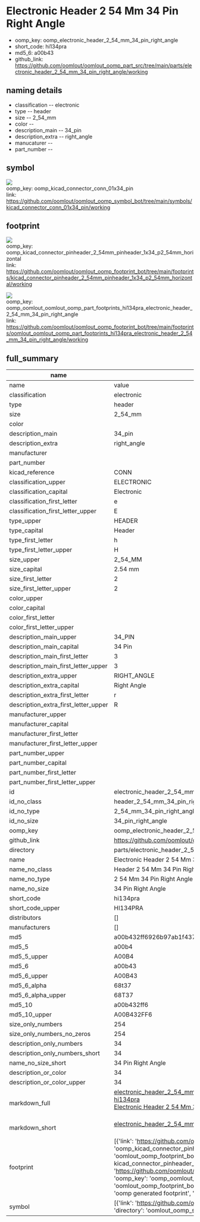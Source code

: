 # Electronic Header 2 54 Mm 34 Pin Right Angle

  
* oomp_key: oomp_electronic_header_2_54_mm_34_pin_right_angle 
* short_code: hi134pra
* md5_6: a00b43  
* github_link: https://github.com/oomlout/oomlout_oomp_part_src/tree/main/parts/electronic_header_2_54_mm_34_pin_right_angle/working  
## naming details
* classification -- electronic
* type -- header
* size -- 2_54_mm
* color -- 
* description_main -- 34_pin
* description_extra -- right_angle
* manucaturer -- 
* part_number -- 



## symbol

![](symbol/{index}/working/working_600.png)  
oomp_key: oomp_kicad_connector_conn_01x34_pin  
link: https://github.com/oomlout/oomlout_oomp_symbol_bot/tree/main/symbols/kicad_connector_conn_01x34_pin/working  

## footprint

![](footprint/{index}/working/working_600.png)  
oomp_key: oomp_kicad_connector_pinheader_2_54mm_pinheader_1x34_p2_54mm_horizontal  
link: https://github.com/oomlout/oomlout_oomp_footprint_bot/tree/main/footprints/kicad_connector_pinheader_2_54mm_pinheader_1x34_p2_54mm_horizontal/working  

![](footprint/{index}/working/working_600.png)  
oomp_key: oomp_oomlout_oomlout_oomp_part_footprints_hi134pra_electronic_header_2_54_mm_34_pin_right_angle  
link: https://github.com/oomlout/oomlout_oomp_footprint_bot/tree/main/footprints/oomlout_oomlout_oomp_part_footprints_hi134pra_electronic_header_2_54_mm_34_pin_right_angle/working  

## full_summary
| name | value | 
| --- | --- | 
| name | value | 
| classification | electronic | 
| type | header | 
| size | 2_54_mm | 
| color |  | 
| description_main | 34_pin | 
| description_extra | right_angle | 
| manufacturer |  | 
| part_number |  | 
| kicad_reference | CONN | 
| classification_upper | ELECTRONIC | 
| classification_capital | Electronic | 
| classification_first_letter | e | 
| classification_first_letter_upper | E | 
| type_upper | HEADER | 
| type_capital | Header | 
| type_first_letter | h | 
| type_first_letter_upper | H | 
| size_upper | 2_54_MM | 
| size_capital | 2.54 mm | 
| size_first_letter | 2 | 
| size_first_letter_upper | 2 | 
| color_upper |  | 
| color_capital |  | 
| color_first_letter |  | 
| color_first_letter_upper |  | 
| description_main_upper | 34_PIN | 
| description_main_capital | 34 Pin | 
| description_main_first_letter | 3 | 
| description_main_first_letter_upper | 3 | 
| description_extra_upper | RIGHT_ANGLE | 
| description_extra_capital | Right Angle | 
| description_extra_first_letter | r | 
| description_extra_first_letter_upper | R | 
| manufacturer_upper |  | 
| manufacturer_capital |  | 
| manufacturer_first_letter |  | 
| manufacturer_first_letter_upper |  | 
| part_number_upper |  | 
| part_number_capital |  | 
| part_number_first_letter |  | 
| part_number_first_letter_upper |  | 
| id | electronic_header_2_54_mm_34_pin_right_angle | 
| id_no_class | header_2_54_mm_34_pin_right_angle | 
| id_no_type | 2_54_mm_34_pin_right_angle | 
| id_no_size | 34_pin_right_angle | 
| oomp_key | oomp_electronic_header_2_54_mm_34_pin_right_angle | 
| github_link | https://github.com/oomlout/oomlout_oomp_part_src/tree/main/parts/electronic_header_2_54_mm_34_pin_right_angle/working | 
| directory | parts/electronic_header_2_54_mm_34_pin_right_angle | 
| name | Electronic Header 2 54 Mm 34 Pin Right Angle | 
| name_no_class | Header 2 54 Mm 34 Pin Right Angle | 
| name_no_type | 2 54 Mm 34 Pin Right Angle | 
| name_no_size | 34 Pin Right Angle | 
| short_code | hi134pra | 
| short_code_upper | HI134PRA | 
| distributors | [] | 
| manufacturers | [] | 
| md5 | a00b432ff6926b97ab1f437785381229 | 
| md5_5 | a00b4 | 
| md5_5_upper | A00B4 | 
| md5_6 | a00b43 | 
| md5_6_upper | A00B43 | 
| md5_6_alpha | 68t37 | 
| md5_6_alpha_upper | 68T37 | 
| md5_10 | a00b432ff6 | 
| md5_10_upper | A00B432FF6 | 
| size_only_numbers | 254 | 
| size_only_numbers_no_zeros | 254 | 
| description_only_numbers | 34 | 
| description_only_numbers_short | 34 | 
| name_no_size_short | 34 Pin Right Angle | 
| description_or_color | 34 | 
| description_or_color_upper | 34 | 
| markdown_full | [electronic_header_2_54_mm_34_pin_right_angle](https://github.com/oomlout/oomlout_oomp_part_src/tree/main/parts/electronic_header_2_54_mm_34_pin_right_angle/working)<br>[hi134pra](https://github.com/oomlout/oomlout_oomp_part_src/tree/main/parts/electronic_header_2_54_mm_34_pin_right_angle/working)<br>[Electronic Header 2 54 Mm 34 Pin Right Angle](https://github.com/oomlout/oomlout_oomp_part_src/tree/main/parts/electronic_header_2_54_mm_34_pin_right_angle/working)<br><br> | 
| markdown_short | [electronic_header_2_54_mm_34_pin_right_angle](https://github.com/oomlout/oomlout_oomp_part_src/tree/main/parts/electronic_header_2_54_mm_34_pin_right_angle/working)<br><br> | 
| footprint | [{'link': 'https://github.com/oomlout/oomlout_oomp_footprint_bot/tree/main/foootprntss/kicad_connector_pinheader_2_54mm_pinheader_1x34_p2_54mm_horizontal', 'oomp_key': 'oomp_kicad_connector_pinheader_2_54mm_pinheader_1x34_p2_54mm_horizontal', 'directory': 'oomlout_oomp_footprint_bot/footprints/kicad_connector_pinheader_2_54mm_pinheader_1x34_p2_54mm_horizontal//working/working.kicad_mod', 'note': 'source footprint kicad_connector_pinheader_2_54mm_pinheader_1x34_p2_54mm_horizontal', 'index': 0}, {'link': 'https://github.com/oomlout/oomlout_oomp_footprint_bot/tree/main/foootprntss/oomlout_oomlout_oomp_part_footprints_hi134pra_electronic_header_2_54_mm_34_pin_right_angle', 'oomp_key': 'oomp_oomlout_oomlout_oomp_part_footprints_hi134pra_electronic_header_2_54_mm_34_pin_right_angle', 'directory': 'oomlout_oomp_footprint_bot/footprints/oomlout_oomlout_oomp_part_footprints_hi134pra_electronic_header_2_54_mm_34_pin_right_angle//working/working.kicad_mod', 'note': 'oomp generated footprint', 'index': 1}] | 
| symbol | [{'link': 'https://github.com/oomlout/oomlout_oomp_symbol_bot/tree/main/symbols/kicad_connector_conn_01x34_pin', 'oomp_key': 'oomp_kicad_connector_conn_01x34_pin', 'directory': 'oomlout_oomp_symbol_bot/symbols/kicad_connector_conn_01x34_pin//working/working.kicad_sym', 'index': 0}] | 

